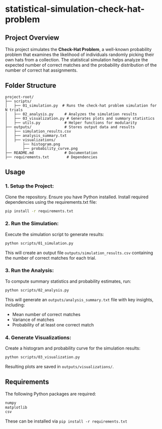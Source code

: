 # statistical-simulation-check-hat-problem

## Project Overview

This project simulates the **Check-Hat Problem**, a well-known probability problem that examines the likelihood of individuals randomly picking their own hats from a collection. The statistical simulation helps analyze the expected number of correct matches and the probability distribution of the number of correct hat assignments.

## Folder Structure
```
project-root/
├── scripts/
│   ├── 01_simulation.py  # Runs the check-hat problem simulation for N trials
│   ├── 02_analysis.py     # Analyzes the simulation results
│   ├── 03_visualization.py # Generates plots and summary statistics
│   ├── utils.py           # Helper functions for modularity
├── outputs/               # Stores output data and results
│   ├── simulation_results.csv
│   ├── analysis_summary.txt
│   ├── visualizations/
│       ├── histogram.png
│       ├── probability_curve.png
├── README.md              # Documentation
├── requirements.txt        # Dependencies
```

## Usage

### 1. Setup the Project:
Clone the repository. Ensure you have Python installed. Install required dependencies using the requirements.txt file:
```bash
pip install -r requirements.txt
```

### 2. Run the Simulation:
Execute the simulation script to generate results:
```bash
python scripts/01_simulation.py
```
This will create an output file `outputs/simulation_results.csv` containing the number of correct matches for each trial.

### 3. Run the Analysis:
To compute summary statistics and probability estimates, run:
```bash
python scripts/02_analysis.py
```
This will generate an `outputs/analysis_summary.txt` file with key insights, including:
- Mean number of correct matches
- Variance of matches
- Probability of at least one correct match

### 4. Generate Visualizations:
Create a histogram and probability curve for the simulation results:
```bash
python scripts/03_visualization.py
```
Resulting plots are saved in `outputs/visualizations/`.

## Requirements
The following Python packages are required:
```txt
numpy
matplotlib
csv
```
These can be installed via `pip install -r requirements.txt`